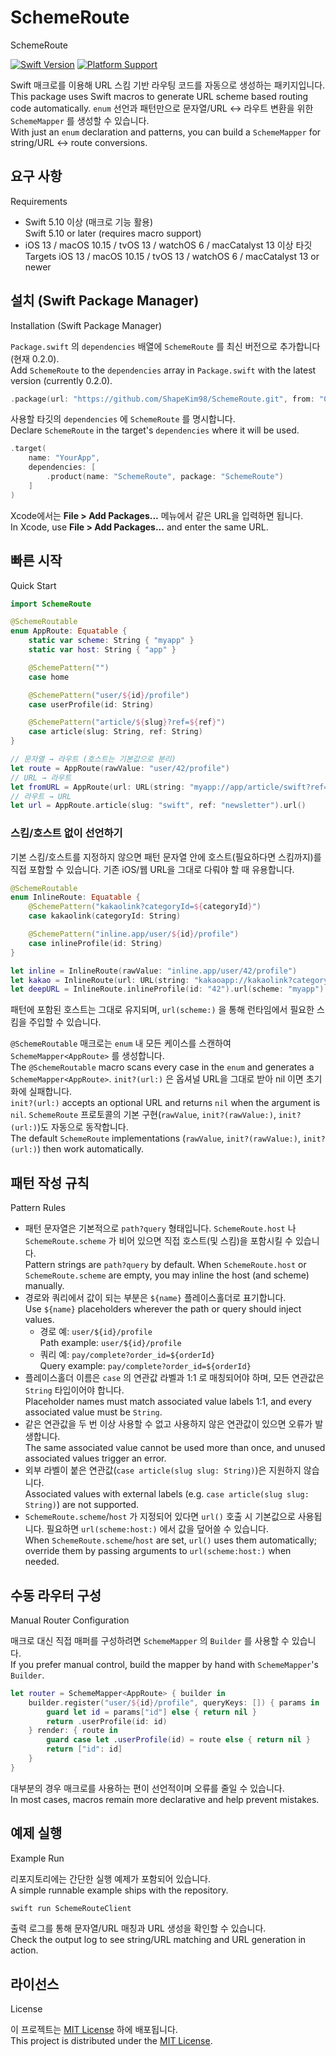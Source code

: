# SchemeRoute
SchemeRoute

[![Swift Version](https://img.shields.io/endpoint?url=https://swiftpackageindex.com/api/packages/ShapeKim98/SchemeRoute/badge?type=swift-versions)](https://swiftpackageindex.com/ShapeKim98/SchemeRoute)
[![Platform Support](https://img.shields.io/endpoint?url=https://swiftpackageindex.com/api/packages/ShapeKim98/SchemeRoute/badge?type=platforms)](https://swiftpackageindex.com/ShapeKim98/SchemeRoute)

Swift 매크로를 이용해 URL 스킴 기반 라우팅 코드를 자동으로 생성하는 패키지입니다.<br>
This package uses Swift macros to generate URL scheme based routing code automatically.
`enum` 선언과 패턴만으로 문자열/URL ↔ 라우트 변환을 위한 `SchemeMapper` 를 생성할 수 있습니다.<br>
With just an `enum` declaration and patterns, you can build a `SchemeMapper` for string/URL ↔ route conversions.

## 요구 사항
Requirements

- Swift 5.10 이상 (매크로 기능 활용)<br>
  Swift 5.10 or later (requires macro support)
- iOS 13 / macOS 10.15 / tvOS 13 / watchOS 6 / macCatalyst 13 이상 타깃<br>
  Targets iOS 13 / macOS 10.15 / tvOS 13 / watchOS 6 / macCatalyst 13 or newer

## 설치 (Swift Package Manager)
Installation (Swift Package Manager)

`Package.swift` 의 `dependencies` 배열에 `SchemeRoute` 를 최신 버전으로 추가합니다 (현재 0.2.0).<br>
Add `SchemeRoute` to the `dependencies` array in `Package.swift` with the latest version (currently 0.2.0).

```swift
.package(url: "https://github.com/ShapeKim98/SchemeRoute.git", from: "0.2.0")
```

사용할 타깃의 `dependencies` 에 `SchemeRoute` 를 명시합니다.<br>
Declare `SchemeRoute` in the target's `dependencies` where it will be used.

```swift
.target(
    name: "YourApp",
    dependencies: [
        .product(name: "SchemeRoute", package: "SchemeRoute")
    ]
)
```

Xcode에서는 **File > Add Packages...** 메뉴에서 같은 URL을 입력하면 됩니다.<br>
In Xcode, use **File > Add Packages...** and enter the same URL.

## 빠른 시작
Quick Start

```swift
import SchemeRoute

@SchemeRoutable
enum AppRoute: Equatable {
    static var scheme: String { "myapp" }
    static var host: String { "app" }

    @SchemePattern("")
    case home

    @SchemePattern("user/${id}/profile")
    case userProfile(id: String)

    @SchemePattern("article/${slug}?ref=${ref}")
    case article(slug: String, ref: String)
}

// 문자열 → 라우트 (호스트는 기본값으로 분리)
let route = AppRoute(rawValue: "user/42/profile")
// URL → 라우트
let fromURL = AppRoute(url: URL(string: "myapp://app/article/swift?ref=newsletter"))
// 라우트 → URL
let url = AppRoute.article(slug: "swift", ref: "newsletter").url()
```

### 스킴/호스트 없이 선언하기

기본 스킴/호스트를 지정하지 않으면 패턴 문자열 안에 호스트(필요하다면 스킴까지)를 직접 포함할 수 있습니다. 기존 iOS/웹 URL을 그대로 다뤄야 할 때 유용합니다.

```swift
@SchemeRoutable
enum InlineRoute: Equatable {
    @SchemePattern("kakaolink?categoryId=${categoryId}")
    case kakaolink(categoryId: String)

    @SchemePattern("inline.app/user/${id}/profile")
    case inlineProfile(id: String)
}

let inline = InlineRoute(rawValue: "inline.app/user/42/profile")
let kakao = InlineRoute(url: URL(string: "kakaoapp://kakaolink?categoryId=424"))
let deepURL = InlineRoute.inlineProfile(id: "42").url(scheme: "myapp")
```

패턴에 포함된 호스트는 그대로 유지되며, `url(scheme:)` 을 통해 런타임에서 필요한 스킴을 주입할 수 있습니다.

`@SchemeRoutable` 매크로는 `enum` 내 모든 케이스를 스캔하여 `SchemeMapper<AppRoute>` 를 생성합니다.<br>
The `@SchemeRoutable` macro scans every case in the `enum` and generates a `SchemeMapper<AppRoute>`.
`init?(url:)` 은 옵셔널 URL을 그대로 받아 nil 이면 초기화에 실패합니다.<br>
`init?(url:)` accepts an optional URL and returns `nil` when the argument is `nil`.
`SchemeRoute` 프로토콜의 기본 구현(`rawValue`, `init?(rawValue:)`, `init?(url:)`)도 자동으로 동작합니다.<br>
The default `SchemeRoute` implementations (`rawValue`, `init?(rawValue:)`, `init?(url:)`) then work automatically.

## 패턴 작성 규칙
Pattern Rules

- 패턴 문자열은 기본적으로 `path?query` 형태입니다. `SchemeRoute.host` 나 `SchemeRoute.scheme` 가 비어 있으면 직접 호스트(및 스킴)을 포함시킬 수 있습니다.<br>
  Pattern strings are `path?query` by default. When `SchemeRoute.host` or `SchemeRoute.scheme` are empty, you may inline the host (and scheme) manually.
- 경로와 쿼리에서 값이 되는 부분은 `${name}` 플레이스홀더로 표기합니다.<br>
  Use `${name}` placeholders wherever the path or query should inject values.
    - 경로 예: `user/${id}/profile`<br>
      Path example: `user/${id}/profile`
    - 쿼리 예: `pay/complete?order_id=${orderId}`<br>
      Query example: `pay/complete?order_id=${orderId}`
- 플레이스홀더 이름은 `case` 의 연관값 라벨과 1:1 로 매칭되어야 하며, 모든 연관값은 `String` 타입이어야 합니다.<br>
  Placeholder names must match associated value labels 1:1, and every associated value must be `String`.
- 같은 연관값을 두 번 이상 사용할 수 없고 사용하지 않은 연관값이 있으면 오류가 발생합니다.<br>
  The same associated value cannot be used more than once, and unused associated values trigger an error.
- 외부 라벨이 붙은 연관값(`case article(slug slug: String)`)은 지원하지 않습니다.<br>
  Associated values with external labels (e.g. `case article(slug slug: String)`) are not supported.
- `SchemeRoute.scheme`/`host` 가 지정되어 있다면 `url()` 호출 시 기본값으로 사용됩니다. 필요하면 `url(scheme:host:)` 에서 값을 덮어쓸 수 있습니다.<br>
  When `SchemeRoute.scheme`/`host` are set, `url()` uses them automatically; override them by passing arguments to `url(scheme:host:)` when needed.

## 수동 라우터 구성
Manual Router Configuration

매크로 대신 직접 매퍼를 구성하려면 `SchemeMapper` 의 `Builder` 를 사용할 수 있습니다.<br>
If you prefer manual control, build the mapper by hand with `SchemeMapper`'s `Builder`.

```swift
let router = SchemeMapper<AppRoute> { builder in
    builder.register("user/${id}/profile", queryKeys: []) { params in
        guard let id = params["id"] else { return nil }
        return .userProfile(id: id)
    } render: { route in
        guard case let .userProfile(id) = route else { return nil }
        return ["id": id]
    }
}
```

대부분의 경우 매크로를 사용하는 편이 선언적이며 오류를 줄일 수 있습니다.<br>
In most cases, macros remain more declarative and help prevent mistakes.

## 예제 실행
Example Run

리포지토리에는 간단한 실행 예제가 포함되어 있습니다.<br>
A simple runnable example ships with the repository.

```bash
swift run SchemeRouteClient
```

출력 로그를 통해 문자열/URL 매칭과 URL 생성을 확인할 수 있습니다.<br>
Check the output log to see string/URL matching and URL generation in action.

## 라이선스
License

이 프로젝트는 [MIT License](LICENSE) 하에 배포됩니다.<br>
This project is distributed under the [MIT License](LICENSE).

